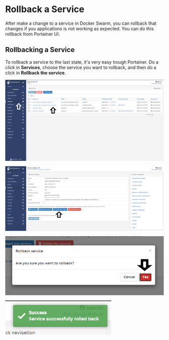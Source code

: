 # Rollback a Service

After make a change to a service in Docker Swarm, you can rollback that changes if you applications is not working as expected. You can do this rollback from Portainer UI.

## Rollbacking a Service

To rollback a service to the last state, it's very easy trough Portainer. Do a click in <b>Services</b>, choose the service you want to rollback, and then do a click in <b>Rollback the service</b>.

![rollback](assets/rollback-1.png)

![rollback](assets/rollback-2.png)

![rollback](assets/rollback-3.png)

![rollback](assets/rollback-4.png)